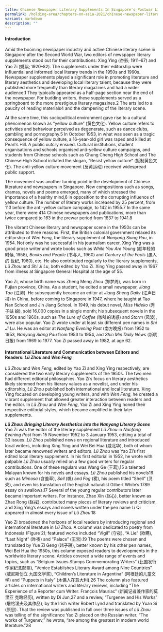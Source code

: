 ```yaml
---
title: Chinese Newspaper Literary Supplements In Singapore's Postwar Literary Scene
permalink: /holding-area/chapters-on-asia-2021/chinese-newspaper-literary-supplements-singapore-postwar/
variant: markdown
description: ""
---
```

#### **Introduction**
Amid the booming newspaper industry and active Chinese literary scene
in Singapore after the Second World War, two editors of newspaper literary
supplements stood out for their contributions: Xing Ying (杏影; 1911–67)
and Yao Zi (姚紫; 1920–82). The supplements under their editorship were
influential and informed local literary trends in the 1950s and 1960s.
Newspaper supplements played a significant role in promoting literature
and literary aesthetics and developing local literary talent, because they
were published more frequently than literary magazines and had a wider
audience.1 They typically appeared as a half-page section near the end of the
newspaper. For budding writers, these supplements served as a springboard
to the more prestigious literary magazines.2 The arts led to a paucity of reading materials4 and the dampening of the
literary scene.

At the same time, this sociopolitical environment gave rise to a cultural
phenomenon known as “yellow culture” (黄色文化). Yellow culture refers
to activities and behaviour perceived as degenerate, such as dance clubs,
gambling and pornography.5 In October 1953, in what was seen as a tragic
consequence of yellow culture, a 16-year-old girl was raped and killed
at Pearl’s Hill. A public outcry ensued. Cultural institutions, student
organisations and schools organised anti-yellow culture campaigns, and
students from Chinese schools such as Chung Cheng High School and
The Chinese High School initiated the slogan, “Resist yellow culture”
(抵制黄色文化). The anti-yellow culture movement (反黄运动) received
widespread public support.

The movement was another turning point in the development of
Chinese literature and newspapers in Singapore. New compositions such
as songs, dramas, novels and poems emerged, many of which stressed the
importance of a healthy mind,6 in opposition to the corrupting influence of
yellow culture. The number of literary works increased by 25 percent, from
113 before the anti-yellow culture campaign, to 142 in 1955.7 In the same
year, there were 414 Chinese newspapers and publications, more than twice
compared to 163 in the prewar period from 1837 to 1941.8

The vibrant Chinese literary and newspaper scene in the 1950s can be
attributed to three reasons. First, the British colonial government relaxed its editorship of *Wen Feng*, the literary supplement of *Nanyang Siang Pau*, in 1954. Not only was he successful in his journalism career, Xing Ying was a
good prose writer and wrote books such as *While You Are Young* (趁年轻的
时候, 1958), *Books and People* (书与人, 1960) and *Century of the Fools* (愚人的
世纪, 1960), etc. He also contributed regularly to the literary supplements,
*Lü Zhou* and *Shi Ji Lu*, both edited by Yao Zi. Xing Ying passed away in
1967 from illness at Singapore General Hospital at the age of 55.

Yao Zi, whose birth name was Zheng Meng Zhou (郑梦周), was born in
Fujian province, China. As a student, he edited a small newspaper, *Jiang Tao*
(江涛). He subsequently became an editor at *Jiang Sheng Daily* (江声日报)
in China, before coming to Singapore in 1947, where he taught at Tao Nan
School and Jin Jiang School. In 1949, his debut novel, *Miss Hideko* (秀子姑
娘), sold 16,000 copies in a single month; his subsequent novels in the 1950s
and 1960s, such as *The Lure of Coffee* (咖啡的诱惑) and *Storm* (风波), were
also popular. Yao Zi wrote under at least six different pen names in *Shi Ji
Lu*. He was an editor at *Nanfang Evening Post* (南方晚报) from 1952 to 1953,
*Nanyang Siang Pau* from 1953 to 1954, and *Shin Min Daily News* (新明日报)
from 1969 to 1977. Yao Zi passed away in 1982, at age 62.

#### **International Literature and Communication between Editors and Readers: *Lü Zhou* and *Wen Feng***
*Lü Zhou* and *Wen Feng*, edited by Yao Zi and Xing Ying respectively, are
considered the two early literary supplements of the 1950s. The two men had
different editorial philosophies. Yao Zi’s focus on literary aesthetics likely
stemmed from his literary values as a novelist, and under his editorship, *Lü Zhou* published both international and local literature. Xing Ying focused
on developing young writers, and with *Wen Feng*, he created a vibrant
supplement that allowed greater interaction between readers and the editor.
In *Lü Zhou* and *Wen Feng*, Yao Zi and Xing Ying honed their respective
editorial styles, which became amplified in their later supplements.

***Lü Zhou: Bringing Literary Aesthetics into the Nanyang Literary Scene***
Yao Zi was the editor of the literary supplement *Lü Zhou* in *Nanfang
Evening Post* from 15 November 1952 to 3 January 1953, editing a total of 33
issues. *Lü Zhou* published news on regional literature and introduced local
writers, including Xing Ying and Wei Bei Hua (威北华), both of whom later
became renowned writers and editors. *Lü Zhou* was Yao Zi’s first edited
local literary supplement. In his first editorial in 1952, he wrote with palpable *Lü Zhou* usually relied on a few good writers for regular contributions. One of these regulars was Wang Ge (王葛),15 a talented Malayan known
for his novels and essays. *Lü Zhou* published his novels16 such as *Mimosa*
(含羞草), *Sail* (帆) and *Fog* (雾), his
poem titled “Shell” (贝壳), and even
his translation of the English naturalist
Gilbert White’s 1789 essay on swallows.17
Several of the young regular contributors
later became important writers. For
instance, Zhao Xin (赵心), better known
as Zhao Rong (赵戎), contributed many
pieces of literary reviews and criticism,
and Xing Ying’s essays and novels written
under the pen name Li Qi appeared in
almost every issue of *Lü Zhou*.18

Yao Zi broadened the horizons of
local readers by introducing regional
and international literature in *Lü Zhou*.
A column was dedicated to poetry from
Indonesia (Figure 2); featured works
included “Vigil” (守夜), “A Lie” (欺瞒),
“Last Night” (昨夜) and “Palace” (王宫).19
The poems were chosen and translated
by Yue Zi Geng (越子耕), better known
by his other pen names, Wei Bei Hua the 1950s, this column exposed readers to developments in the worldwide
literary scene. Articles covered a wide range of events and topics, such as
“Belgium Issues Stamps Commemorating Writers” (比国发行作家纪念邮票),
“Venice Establishes Literary Award among Nine Countries” (威尼斯创立
九国文学奖), “Children’s Literature in Argentina” (阿根廷的儿童文学) and
“Puppets in Italy” (木偶人在意大利).26 The column also featured articles
on international writers and literary reviews, including “The Experience
of a Reporter cum Writer: François Mauriac” (新闻记者兼作家的莫里亚
克略经历), written by Di Jun,27 and a review, “Turgenev and His Works”
(屠格涅夫及其作品), by the Irish writer Robert Lynd and translated by
Yuan Si (原思). That the review was published in full over three issues of *Lü Zhou* was telling of the significance Yao Zi placed on the Russian writer.
“The works of Turgenev,” he wrote, “are among the greatest in modern
world literature.”28

